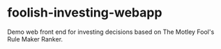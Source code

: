 foolish-investing-webapp
========================

Demo web front end for investing decisions based on The Motley Fool's Rule Maker Ranker.

